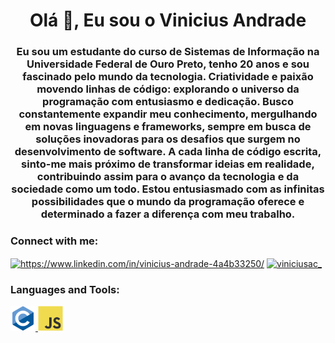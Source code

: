 <h1 align="center">Olá 👋, Eu sou o Vinicius Andrade</h1>
<h3 align="center">Eu sou um estudante do curso de Sistemas de Informação na Universidade Federal de Ouro Preto, tenho 20 anos e sou fascinado pelo mundo da tecnologia. Criatividade e paixão movendo linhas de código: explorando o universo da programação com entusiasmo e dedicação. Busco constantemente expandir meu conhecimento, mergulhando em novas linguagens e frameworks, sempre em busca de soluções inovadoras para os desafios que surgem no desenvolvimento de software. A cada linha de código escrita, sinto-me mais próximo de transformar ideias em realidade, contribuindo assim para o avanço da tecnologia e da sociedade como um todo. Estou entusiasmado com as infinitas possibilidades que o mundo da programação oferece e determinado a fazer a diferença com meu trabalho.</h3>

<h3 align="left">Connect with me:</h3>
<p align="left">
<a href="https://linkedin.com/in/https://www.linkedin.com/in/vinicius-andrade-4a4b33250/" target="blank"><img align="center" src="https://raw.githubusercontent.com/rahuldkjain/github-profile-readme-generator/master/src/images/icons/Social/linked-in-alt.svg" alt="https://www.linkedin.com/in/vinicius-andrade-4a4b33250/" height="30" width="40" /></a>
<a href="https://instagram.com/viniciusac_" target="blank"><img align="center" src="https://raw.githubusercontent.com/rahuldkjain/github-profile-readme-generator/master/src/images/icons/Social/instagram.svg" alt="viniciusac_" height="30" width="40" /></a>
</p>

<h3 align="left">Languages and Tools:</h3>
<p align="left"> <a href="https://www.cprogramming.com/" target="_blank" rel="noreferrer"> <img src="https://raw.githubusercontent.com/devicons/devicon/master/icons/c/c-original.svg" alt="c" width="40" height="40"/> </a> <a href="https://developer.mozilla.org/en-US/docs/Web/JavaScript" target="_blank" rel="noreferrer"> <img src="https://raw.githubusercontent.com/devicons/devicon/master/icons/javascript/javascript-original.svg" alt="javascript" width="40" height="40"/> </a> </p>
